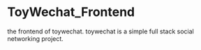 # ToyWechat_Frontend
the frontend of toywechat. toywechat is a simple full stack social networking project.
